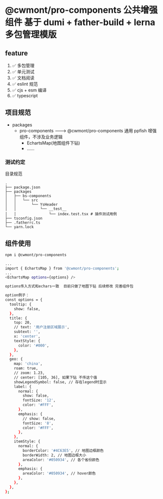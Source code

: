 # @cwmont/pro-components 公共增强组件 基于 dumi + father-build + lerna 多包管理模版

## feature

1. ✅ 多包管理
2. ✅ 单元测试
3. ✅ 文档阅读
4. ✅ eslint 规范
5. ✅ cjs + esm 编译
6. ✅ typescript

## 项目规范

- packages
  - pro-components ---> @cwmont/pro-components 通用 ppfish 增强组件，不涉及业务逻辑
    - EchartsMap(地图组件下钻)
    - ......

### 测试约定

目录规范

```
.
├── package.json
├── packages
│   ├── bs-components
│   │   └── src
│   │       └── YsHeader
│   │           └── __test__
│   │               └── index.test.tsx # 插件测试用例
├── tsconfig.json
├── .fatherrc.ts
└── yarn.lock
```

## 组件使用

```bash
npm i @cwmont/pro-components

...
import { EchartsMap } from '@cwmont/pro-components';
...
<EchartsMap options={options} />

options传入方式和echars一致  目前只做了地图下钻 后续修改 完善组件包

option例子：
const options = {
  tooltip: {
    show: false,
  },
  title: {
    top: 20,
    // text: '用户注册区域展示',
    subtext: '',
    x: 'center',
    textStyle: {
      color: '#000',
    },
  },
  geo: {
    map: 'china',
    roam: true,
    // zoom: 1.23,
    // center: [105, 36], 如果下钻 不传这个值
    showLegendSymbol: false, // 存在legend时显示
    label: {
      normal: {
        show: false,
        fontSize: '12',
        color: '#FFF',
      },
      emphasis: {
        // show: false,
        fontSize: '8',
        color: '#FFF',
      },
    },
    itemStyle: {
      normal: {
        borderColor: '#4C63E5', // 地图边框颜色
        borderWidth: 2, // 地图边框大小
        areaColor: '#050934', // 各个省份颜色
      },
      emphasis: {
        areaColor: '#050934', // hover颜色
      },
    },
  },
};

```
